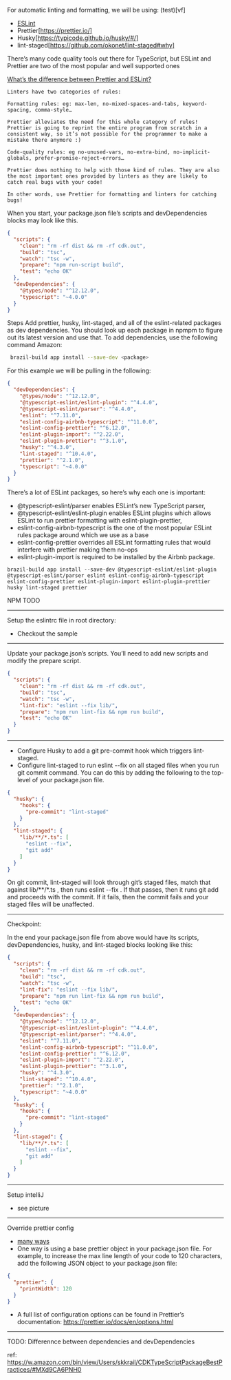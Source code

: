 For automatic linting and formatting, we will be using:
(test)[vf]

- [ESLint](https://eslint.org/)
- Prettier[https://prettier.io/]
- Husky[https://typicode.github.io/husky/#/]
- lint-staged[https://github.com/okonet/lint-staged#why]

There’s many code quality tools out there for TypeScript, but ESLint and Prettier are two of the most popular and well supported ones

[What’s the difference between Prettier and ESLint?](https://prettier.io/docs/en/comparison.html)

```
Linters have two categories of rules:

Formatting rules: eg: max-len, no-mixed-spaces-and-tabs, keyword-spacing, comma-style…

Prettier alleviates the need for this whole category of rules! Prettier is going to reprint the entire program from scratch in a consistent way, so it’s not possible for the programmer to make a mistake there anymore :)

Code-quality rules: eg no-unused-vars, no-extra-bind, no-implicit-globals, prefer-promise-reject-errors…

Prettier does nothing to help with those kind of rules. They are also the most important ones provided by linters as they are likely to catch real bugs with your code!

In other words, use Prettier for formatting and linters for catching bugs!
```

When you start, your package.json file’s scripts and devDependencies blocks may look like this.
```json
{
  "scripts": {
    "clean": "rm -rf dist && rm -rf cdk.out",
    "build": "tsc",
    "watch": "tsc -w",
    "prepare": "npm run-script build",
    "test": "echo OK"
  },
  "devDependencies": {
    "@types/node": "^12.12.0",
    "typescript": "~4.0.0"
  }
}
```

Steps
Add prettier, husky, lint-staged, and all of the eslint-related packages as dev dependencies. You should look up each package in npmpm to figure out its latest version and use that.
To add dependencies, use the following command
Amazon:
```bash
 brazil-build app install --save-dev <package>
```

For this example we will be pulling in the following:
```json
{
  "devDependencies": {
    "@types/node": "^12.12.0",
    "@typescript-eslint/eslint-plugin": "^4.4.0",
    "@typescript-eslint/parser": "^4.4.0",
    "eslint": "^7.11.0",
    "eslint-config-airbnb-typescript": "^11.0.0",
    "eslint-config-prettier": "^6.12.0",
    "eslint-plugin-import": "^2.22.0",
    "eslint-plugin-prettier": "^3.1.0",
    "husky": "^4.3.0",
    "lint-staged": "^10.4.0",
    "prettier": "^2.1.0",
    "typescript": "~4.0.0"
  }
}
```

There’s a lot of ESLint packages, so here’s why each one is important: 

- @typescript-eslint/parser enables ESLint’s new TypeScript parser,  
- @typescript-eslint/eslint-plugin enables ESLint plugins which allows ESLint to run prettier formatting with eslint-plugin-prettier,  
- eslint-config-airbnb-typescript is the one of the most popular ESLint rules package around which we use as a base
- eslint-config-prettier overrides all ESLint formatting rules that would interfere with prettier making them no-ops
- eslint-plugin-import is required to be installed by the Airbnb package.

```
brazil-build app install --save-dev @typescript-eslint/eslint-plugin @typescript-eslint/parser eslint eslint-config-airbnb-typescript eslint-config-prettier eslint-plugin-import eslint-plugin-prettier husky lint-staged prettier

```

NPM
TODO

--- 

Setup the eslintrc file in root directory:
- Checkout the sample

--- 

Update your package.json’s scripts. You’ll need to add new scripts and modify the prepare script.

```json
{
  "scripts": {
    "clean": "rm -rf dist && rm -rf cdk.out",
    "build": "tsc",
    "watch": "tsc -w",
    "lint-fix": "eslint --fix lib/",
    "prepare": "npm run lint-fix && npm run build",
    "test": "echo OK"
  }
}
```

---

- Configure Husky to add a git pre-commit hook which triggers lint-staged. 
- Configure lint-staged to run eslint --fix on all staged files when you run git commit command. You can do this by adding the following to the top-level of your package.json file.

```json
{
  "husky": {
    "hooks": {
      "pre-commit": "lint-staged"
    }
  },
  "lint-staged": {
    "lib/**/*.ts": [
      "eslint --fix",
      "git add"
    ]
  }
}
```

On git commit, lint-staged will look through git’s staged files, match that against lib/**/*.ts , then runs eslint --fix <list of matched files> . If that passes, then it runs git add <list of matched files> and proceeds with the commit. If it fails, then the commit fails and your staged files will be unaffected.

--- 

Checkpoint: 

In the end your package.json file from above would have its scripts, devDependencies, husky, and lint-staged blocks looking like this:

```json
{
  "scripts": {
    "clean": "rm -rf dist && rm -rf cdk.out",
    "build": "tsc",
    "watch": "tsc -w",
    "lint-fix": "eslint --fix lib/",
    "prepare": "npm run lint-fix && npm run build",
    "test": "echo OK"
  },
  "devDependencies": {
    "@types/node": "^12.12.0",
    "@typescript-eslint/eslint-plugin": "^4.4.0",
    "@typescript-eslint/parser": "^4.4.0",
    "eslint": "^7.11.0",
    "eslint-config-airbnb-typescript": "^11.0.0",
    "eslint-config-prettier": "^6.12.0",
    "eslint-plugin-import": "^2.22.0",
    "eslint-plugin-prettier": "^3.1.0",
    "husky": "^4.3.0",
    "lint-staged": "^10.4.0",
    "prettier": "^2.1.0",
    "typescript": "~4.0.0"
  },
  "husky": {
    "hooks": {
      "pre-commit": "lint-staged"
    }
  },
  "lint-staged": {
    "lib/**/*.ts": [
      "eslint --fix",
      "git add"
    ]
  }
}
```

---

Setup intelliJ
- see picture

---

Override prettier config
- [many ways](https://prettier.io/docs/en/configuration.html)
- One way is using a base prettier object in your package.json file. For example, to increase the max line length of your code to 120 characters, add the following JSON object to your package.json file:
```json
{
  "prettier": {
    "printWidth": 120
  }
}
```

- A full list of configuration options can be found in Prettier’s documentation: https://prettier.io/docs/en/options.html


--- 

TODO: 
Differennce between dependencies and devDependencies

ref: https://w.amazon.com/bin/view/Users/skkrail/CDKTypeScriptPackageBestPractices/#MXd9CA6PNH0